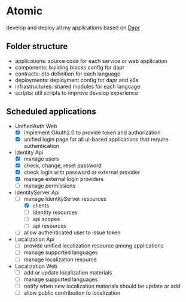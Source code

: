 # Atomic

develop and deploy all my applications based on [Dapr](https://dapr.io/)

## Folder structure

- applications: source code for each service or web application
- components: building blocks config for dapr
- contracts: dto definition for each language
- deployments: deployment config for dapr and k8s
- infrastructures: shared modules for each language
- scripts: util scripts to improve develop experience

## Scheduled applications

- UnifiedAuth Web
  - [x] implement OAuth2.0 to provide token and authorization
  - [x] unified login page for all ui-based applications that require authentication
- Identity Api
  - [x] manage users
  - [x] check, change, reset password
  - [x] check login with password or external provider
  - [x] manage external login providers
  - [ ] manage permissions
- IdentityServer Api
  - [ ] manage IdentityServer resources
    - [x] clients
    - [ ] identity resources
    - [ ] api scopes
    - [ ] api resources
  - [ ] allow authenticated user to issue token
- Localization Api
  - [ ] provide unified localization resource among applications
  - [ ] manage supported languages
  - [ ] manage localization resource
- Localization Web
  - [ ] add or update localization materials
  - [ ] manage supported languages
  - [ ] notify when new localization materials should be update or add
  - [ ] allow public contribution to localization
